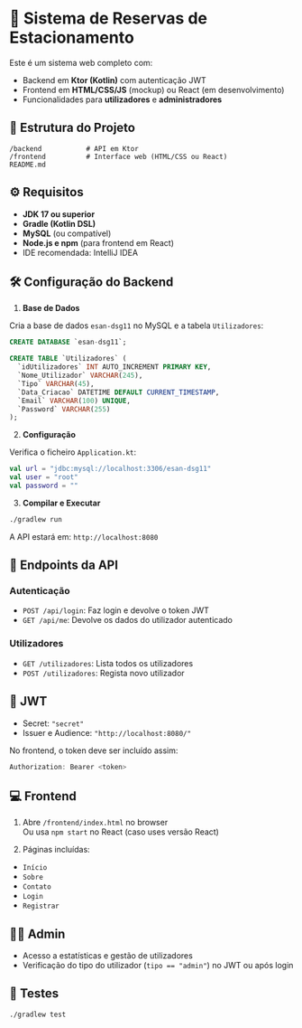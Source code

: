 
# 🚗 Sistema de Reservas de Estacionamento

Este é um sistema web completo com:
- Backend em **Ktor (Kotlin)** com autenticação JWT
- Frontend em **HTML/CSS/JS** (mockup) ou React (em desenvolvimento)
- Funcionalidades para **utilizadores** e **administradores**

## 📁 Estrutura do Projeto

```
/backend           # API em Ktor
/frontend          # Interface web (HTML/CSS ou React)
README.md
```

## ⚙️ Requisitos

- **JDK 17 ou superior**
- **Gradle (Kotlin DSL)**
- **MySQL** (ou compatível)
- **Node.js e npm** (para frontend em React)
- IDE recomendada: IntelliJ IDEA

## 🛠️ Configuração do Backend

1. **Base de Dados**

Cria a base de dados `esan-dsg11` no MySQL e a tabela `Utilizadores`:

```sql
CREATE DATABASE `esan-dsg11`;

CREATE TABLE `Utilizadores` (
  `idUtilizadores` INT AUTO_INCREMENT PRIMARY KEY,
  `Nome_Utilizador` VARCHAR(245),
  `Tipo` VARCHAR(45),
  `Data_Criacao` DATETIME DEFAULT CURRENT_TIMESTAMP,
  `Email` VARCHAR(100) UNIQUE,
  `Password` VARCHAR(255)
);
```

2. **Configuração**

Verifica o ficheiro `Application.kt`:
```kotlin
val url = "jdbc:mysql://localhost:3306/esan-dsg11"
val user = "root"
val password = ""
```

3. **Compilar e Executar**

```bash
./gradlew run
```

A API estará em: `http://localhost:8080`

## 📌 Endpoints da API

### Autenticação

- `POST /api/login`: Faz login e devolve o token JWT
- `GET /api/me`: Devolve os dados do utilizador autenticado

### Utilizadores

- `GET /utilizadores`: Lista todos os utilizadores
- `POST /utilizadores`: Regista novo utilizador

## 🔐 JWT

- Secret: `"secret"`
- Issuer e Audience: `"http://localhost:8080/"`

No frontend, o token deve ser incluído assim:

```js
Authorization: Bearer <token>
```

## 💻 Frontend

1. Abre `/frontend/index.html` no browser  
   Ou usa `npm start` no React (caso uses versão React)

2. Páginas incluídas:

- `Início`
- `Sobre`
- `Contato`
- `Login`
- `Registrar`

## 👮‍♂️ Admin

- Acesso a estatísticas e gestão de utilizadores
- Verificação do tipo do utilizador (`tipo == "admin"`) no JWT ou após login

## 🧪 Testes

```bash
./gradlew test
```